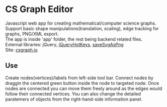# CS Graph Editor

Javascript web app for creating mathematical/computer science graphs. Support basic shape manipulations(translation, scaling), edge tracking for graphs, PNG/XML export.
<br />The app is inside 'app' folder, the rest being backend related files.
<br />External libraries: jQuery, [jQueryHotKeys](https://github.com/jeresig/jquery.hotkeys), [saveSvgAsPng](https://github.com/exupero/saveSvgAsPng)
<br />Site: [csgraph.io](https://csgraph.io)

## Use

Create nodes(vertices)/labels from left-side tool bar. Connect nodes by draggin the centered green button inside the node to targeted node. Once nodes are connected you can move them freely around as the edges would follow their connected vertices. You can also change the detailed paratemers of objects from the right-hand-side information panel.
